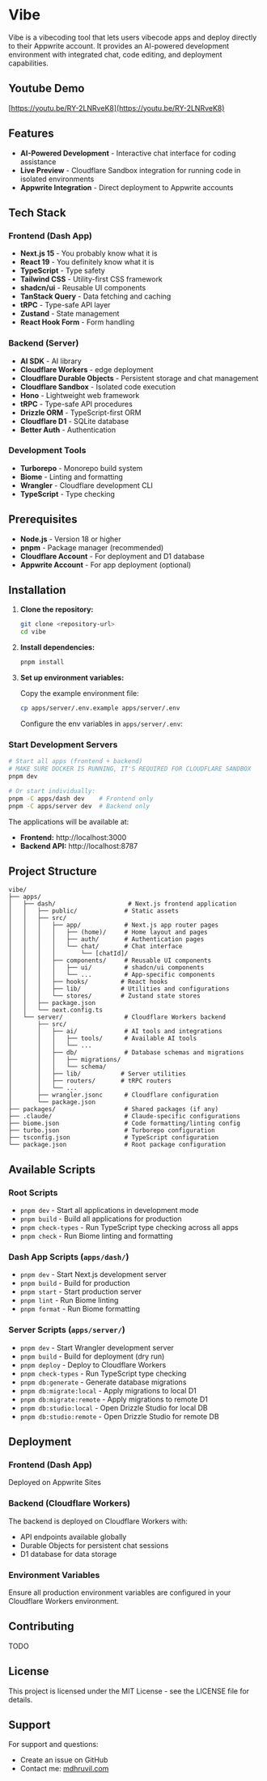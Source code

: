 # Vibe

Vibe is a vibecoding tool that lets users vibecode apps and deploy directly to their Appwrite account. It provides an AI-powered development environment with integrated chat, code editing, and deployment capabilities.

## Youtube Demo

[https://youtu.be/RY-2LNRveK8](https://youtu.be/RY-2LNRveK8)

## Features

- **AI-Powered Development** - Interactive chat interface for coding assistance
- **Live Preview** - Cloudflare Sandbox integration for running code in isolated environments
- **Appwrite Integration** - Direct deployment to Appwrite accounts

## Tech Stack

### Frontend (Dash App)

- **Next.js 15** - You probably know what it is
- **React 19** - You definitely know what it is
- **TypeScript** - Type safety
- **Tailwind CSS** - Utility-first CSS framework
- **shadcn/ui** - Reusable UI components
- **TanStack Query** - Data fetching and caching
- **tRPC** - Type-safe API layer
- **Zustand** - State management
- **React Hook Form** - Form handling

### Backend (Server)

- **AI SDK** - AI library
- **Cloudflare Workers** - edge deployment
- **Cloudflare Durable Objects** - Persistent storage and chat management
- **Cloudflare Sandbox** - Isolated code execution
- **Hono** - Lightweight web framework
- **tRPC** - Type-safe API procedures
- **Drizzle ORM** - TypeScript-first ORM
- **Cloudflare D1** - SQLite database
- **Better Auth** - Authentication

### Development Tools

- **Turborepo** - Monorepo build system
- **Biome** - Linting and formatting
- **Wrangler** - Cloudflare development CLI
- **TypeScript** - Type checking

## Prerequisites

- **Node.js** - Version 18 or higher
- **pnpm** - Package manager (recommended)
- **Cloudflare Account** - For deployment and D1 database
- **Appwrite Account** - For app deployment (optional)

## Installation

1. **Clone the repository:**

   ```bash
   git clone <repository-url>
   cd vibe
   ```

2. **Install dependencies:**

   ```bash
   pnpm install
   ```

3. **Set up environment variables:**

   Copy the example environment file:

   ```bash
   cp apps/server/.env.example apps/server/.env
   ```

   Configure the env variables in `apps/server/.env`:

### Start Development Servers

```bash
# Start all apps (frontend + backend)
# MAKE SURE DOCKER IS RUNNING, IT'S REQUIRED FOR CLOUDFLARE SANDBOX
pnpm dev

# Or start individually:
pnpm -C apps/dash dev    # Frontend only
pnpm -C apps/server dev  # Backend only
```

The applications will be available at:

- **Frontend:** http://localhost:3000
- **Backend API:** http://localhost:8787

## Project Structure

```
vibe/
├── apps/
│   ├── dash/                    # Next.js frontend application
│   │   ├── public/             # Static assets
│   │   ├── src/
│   │   │   ├── app/            # Next.js app router pages
│   │   │   │   ├── (home)/     # Home layout and pages
│   │   │   │   ├── auth/       # Authentication pages
│   │   │   │   └── chat/       # Chat interface
│   │   │   │       └── [chatId]/
│   │   │   ├── components/     # Reusable UI components
│   │   │   │   ├── ui/         # shadcn/ui components
│   │   │   │   └── ...         # App-specific components
│   │   │   ├── hooks/         # React hooks
│   │   │   ├── lib/           # Utilities and configurations
│   │   │   └── stores/        # Zustand state stores
│   │   ├── package.json
│   │   └── next.config.ts
│   └── server/                 # Cloudflare Workers backend
│       ├── src/
│       │   ├── ai/             # AI tools and integrations
│       │   │   ├── tools/      # Available AI tools
│       │   │   └── ...
│       │   ├── db/             # Database schemas and migrations
│       │   │   ├── migrations/
│       │   │   └── schema/
│       │   ├── lib/           # Server utilities
│       │   ├── routers/       # tRPC routers
│       │   └── ...
│       ├── wrangler.jsonc      # Cloudflare configuration
│       └── package.json
├── packages/                   # Shared packages (if any)
├── .claude/                    # Claude-specific configurations
├── biome.json                  # Code formatting/linting config
├── turbo.json                  # Turborepo configuration
├── tsconfig.json               # TypeScript configuration
└── package.json                # Root package configuration
```

## Available Scripts

### Root Scripts

- `pnpm dev` - Start all applications in development mode
- `pnpm build` - Build all applications for production
- `pnpm check-types` - Run TypeScript type checking across all apps
- `pnpm check` - Run Biome linting and formatting

### Dash App Scripts (`apps/dash/`)

- `pnpm dev` - Start Next.js development server
- `pnpm build` - Build for production
- `pnpm start` - Start production server
- `pnpm lint` - Run Biome linting
- `pnpm format` - Run Biome formatting

### Server Scripts (`apps/server/`)

- `pnpm dev` - Start Wrangler development server
- `pnpm build` - Build for deployment (dry run)
- `pnpm deploy` - Deploy to Cloudflare Workers
- `pnpm check-types` - Run TypeScript type checking
- `pnpm db:generate` - Generate database migrations
- `pnpm db:migrate:local` - Apply migrations to local D1
- `pnpm db:migrate:remote` - Apply migrations to remote D1
- `pnpm db:studio:local` - Open Drizzle Studio for local DB
- `pnpm db:studio:remote` - Open Drizzle Studio for remote DB

## Deployment

### Frontend (Dash App)

Deployed on Appwrite Sites

### Backend (Cloudflare Workers)

The backend is deployed on Cloudflare Workers with:

- API endpoints available globally
- Durable Objects for persistent chat sessions
- D1 database for data storage

### Environment Variables

Ensure all production environment variables are configured in your Cloudflare Workers environment.

## Contributing

TODO

## License

This project is licensed under the MIT License - see the LICENSE file for details.

## Support

For support and questions:

- Create an issue on GitHub
- Contact me: [mdhruvil.com](https://mdhruvil.com)
